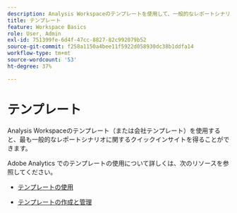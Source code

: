 ```yaml
---
description: Analysis Workspaceのテンプレートを使用して、一般的なレポートシナリオに基づいてプロジェクトをすばやく作成する方法を説明します。
title: テンプレート
feature: Workspace Basics
role: User, Admin
exl-id: 751399fe-6d4f-47cc-8827-82c992079b52
source-git-commit: f258a1150a4bee11f5922d058930dc38b1ddfa14
workflow-type: tm+mt
source-wordcount: '53'
ht-degree: 37%

---
```


# テンプレート

Analysis Workspaceのテンプレート（または会社テンプレート）を使用すると、最も一般的なレポートシナリオに関するクイックインサイトを得ることができます。

Adobe Analytics でのテンプレートの使用について詳しくは、次のリソースを参照してください。

* [テンプレートの使用](/help/analyze/analysis-workspace/templates/use-templates.md)

* [テンプレートの作成と管理](/help/analyze/analysis-workspace/templates/create-templates.md)

